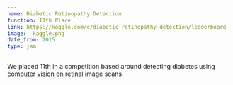 ```yaml
---
name: Diabetic Retinopathy Detection
function: 11th Place
link: https://kaggle.com/c/diabetic-retinopathy-detection/leaderboard
image:  kaggle.png
date_from: 2015
type: jam
---
```


We placed 11th in a competition based around detecting diabetes using computer vision on retinal image scans.
